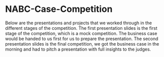 # NABC-Case-Competition
Below are the presentations and projects that we worked through in the different stages of the competition.
The first presentation slides is the first stage of the competition, which is a mock competition. The business case would be handed to us first for us to prepare the presentation.
The second presentation slides is the final competition, we got the business case in the morning and had to pitch a presentation with full insights to the judges.
